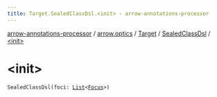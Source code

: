 ```yaml
---
title: Target.SealedClassDsl.<init> - arrow-annotations-processor
---
```


[arrow-annotations-processor](../../../index.html) / [arrow.optics](../../index.html) / [Target](../index.html) / [SealedClassDsl](index.html) / [&lt;init&gt;](./-init-.html)

# &lt;init&gt;

`SealedClassDsl(foci: `[`List`](https://kotlinlang.org/api/latest/jvm/stdlib/kotlin.collections/-list/index.html)`<`[`Focus`](../../-focus/index.html)`>)`